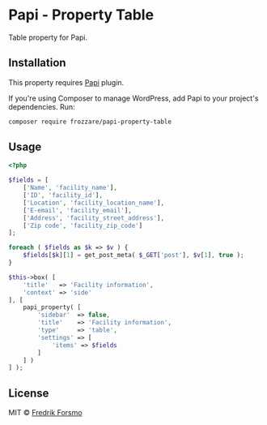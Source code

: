 # Papi - Property Table

Table property for Papi.

## Installation

This property requires [Papi](https://wp-papi.github.io/) plugin.

If you're using Composer to manage WordPress, add Papi to your project's dependencies. Run:

```sh
composer require frozzare/papi-property-table
```

## Usage

```php
<?php

$fields = [
    ['Name', 'facility_name'],
    ['ID', 'facility_id'],
    ['Location', 'facility_location_name'],
    ['E-email', 'facility_email'],
    ['Address', 'facility_street_address'],
    ['Zip code', 'facility_zip_code']
];

foreach ( $fields as $k => $v ) {
    $fields[$k][1] = get_post_meta( $_GET['post'], $v[1], true );
}

$this->box( [
    'title'   => 'Facility information',
    'context' => 'side'
], [
    papi_property( [
        'sidebar'  => false,
        'title'    => 'Facility information',
        'type'     => 'table',
        'settings' => [
            'items' => $fields
        ]
    ] )
] );
```

## License

MIT © [Fredrik Forsmo](https://github.com/frozzare)
